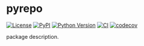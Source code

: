 # pyrepo

[![License](https://img.shields.io/pypi/l/pyrepo.svg?color=green)](https://github.com/tlambert03/pyrepo/raw/main/LICENSE)
[![PyPI](https://img.shields.io/pypi/v/pyrepo.svg?color=green)](https://pypi.org/project/pyrepo)
[![Python Version](https://img.shields.io/pypi/pyversions/pyrepo.svg?color=green)](https://python.org)
[![CI](https://github.com/tlambert03/pyrepo/actions/workflows/ci.yml/badge.svg)](https://github.com/tlambert03/pyrepo/actions/workflows/ci.yml)
[![codecov](https://codecov.io/gh/tlambert03/pyrepo/branch/main/graph/badge.svg)](https://codecov.io/gh/tlambert03/pyrepo)

package description.
